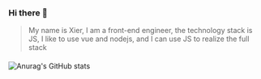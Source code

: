 ### Hi there 👋
> My name is Xier, I am a front-end engineer, 
> the technology stack is JS, I like to use vue and nodejs, 
> and I can use JS to realize the full stack  
####
![Anurag's GitHub stats](https://github-readme-stats.vercel.app/api?username=gjx2116557388&show_icons=true&theme=radical)

